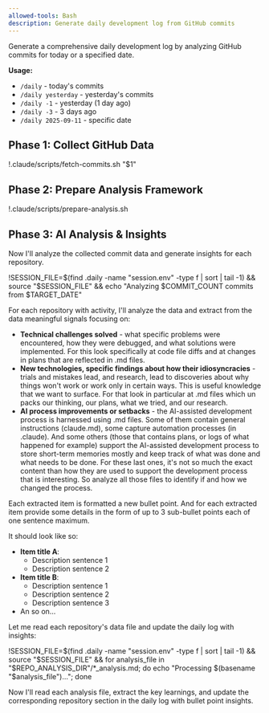 ```yaml
---
allowed-tools: Bash
description: Generate daily development log from GitHub commits
---
```


Generate a comprehensive daily development log by analyzing GitHub commits for today or a specified date.

**Usage:** 
- `/daily` - today's commits
- `/daily yesterday` - yesterday's commits
- `/daily -1` - yesterday (1 day ago)
- `/daily -3` - 3 days ago
- `/daily 2025-09-11` - specific date

## Phase 1: Collect GitHub Data

!.claude/scripts/fetch-commits.sh "$1"

## Phase 2: Prepare Analysis Framework  

!.claude/scripts/prepare-analysis.sh

## Phase 3: AI Analysis & Insights

Now I'll analyze the collected commit data and generate insights for each repository.

!SESSION_FILE=$(find .daily -name "session.env" -type f | sort | tail -1) && source "$SESSION_FILE" && echo "Analyzing $COMMIT_COUNT commits from $TARGET_DATE"

For each repository with activity, I'll analyze the data and extract from the data meaningful signals focusing on:
- **Technical challenges solved** - what specific problems were encountered, how they were debugged, and what solutions were implemented. For this look specifically at code file diffs and at changes in plans that are reflected in .md files.
- **New technologies, specific findings about how their idiosyncracies** - trials and mistakes lead, and research, lead to discoveries about why things won't work or work only in certain ways. This is useful knowledge that we want to surface. For that look in particular at .md files which un packs our thinking, our plans, what we tried, and our research.
- **AI process improvements or setbacks** - the AI-assisted development process is harnessed using .md files. Some of them contain general instructions (claude.md), some capture automation processes (in .claude). And some others (those that contains plans, or logs of what happened for example) support the AI-assisted development process to store short-term memories mostly and keep track of what was done and what needs to be done. For these last ones, it's not so much the exact content than how they are used to support the development process that is interesting. So analyze all those files to identify if and how we changed the process.


Each extracted item is formatted a new bullet point. And for each extracted item provide some details in the form of up to 3 sub-bullet points each of one sentence maximum.

It should look like so:
- **Item title A**:
  - Description sentence 1
  - Description sentence 2
- **Item title B**:
  - Description sentence 1
  - Description sentence 2
  - Description sentence 3
- An so on...

Let me read each repository's data file and update the daily log with insights:

!SESSION_FILE=$(find .daily -name "session.env" -type f | sort | tail -1) && source "$SESSION_FILE" && for analysis_file in "$REPO_ANALYSIS_DIR"/*_analysis.md; do echo "Processing $(basename "$analysis_file")..."; done

Now I'll read each analysis file, extract the key learnings, and update the corresponding repository section in the daily log with bullet point insights.